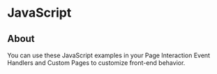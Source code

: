 # JavaScript

## About
You can use these JavaScript examples in your Page Interaction Event Handlers and Custom Pages to customize front-end behavior.
